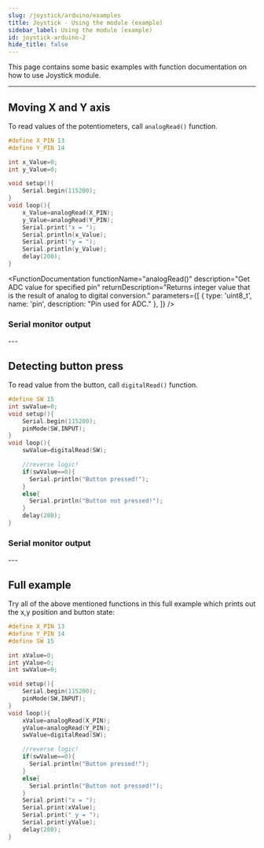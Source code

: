 ```yaml
---
slug: /joystick/arduino/examples
title: Joystick - Using the module (example)
sidebar_label: Using the module (example)
id: joystick-arduino-2
hide_title: false
---
```


This page contains some basic examples with function documentation on how to use Joystick module.

---

## Moving X and Y axis
To read values of the potentiometers, call `analogRead()` function.
```cpp
#define X_PIN 13
#define Y_PIN 14

int x_Value=0;
int y_Value=0;

void setup(){
    Serial.begin(115200);
}
void loop(){
    x_Value=analogRead(X_PIN);
    y_Value=analogRead(Y_PIN);
    Serial.print("x = ");
    Serial.println(x_Value);
    Serial.print("y = ");
    Serial.println(y_Value);
    delay(200);
}
```

<FunctionDocumentation
  functionName="analogRead()"
  description="Get ADC value for specified pin"
  returnDescription="Returns integer value that is the result of analog to digital conversion."
  parameters={[
    { type: 'uint8_t', name: 'pin', description: "Pin used for ADC." },
  ]}
/>

### Serial monitor output
<CenteredImage src="/img/joystick/joystick_serial_monitor_example1.jpg" alt="Output from Serial Monitor" caption="Output from Serial Monitor" width="400px" />
---

## Detecting button press
To read value from the button, call `digitalRead()` function.
```cpp
#define SW 15
int swValue=0;
void setup(){
    Serial.begin(115200);
    pinMode(SW,INPUT);
}
void loop(){
    swValue=digitalRead(SW);

    //reverse logic!
    if(swValue==0){
      Serial.println("Button pressed!");
    }
    else{
      Serial.println("Button not pressed!");
    }
    delay(200);
}
```
### Serial monitor output
<CenteredImage src="/img/joystick/joystick_serial_monitor_example2.jpg" alt="Output from Serial Monitor" caption="Output from Serial Monitor" width="400px" />
---

## Full example
Try all of the above mentioned functions in this full example which prints out the  x,y position and button state:

```cpp
#define X_PIN 13
#define Y_PIN 14
#define SW 15

int xValue=0;
int yValue=0;
int swValue=0;

void setup(){
    Serial.begin(115200);
    pinMode(SW,INPUT);
}
void loop(){
    xValue=analogRead(X_PIN);
    yValue=analogRead(Y_PIN);
    swValue=digitalRead(SW);

    //reverse logic!
    if(swValue==0){
      Serial.println("Button pressed!");
    }
    else{
      Serial.println("Button not pressed!");
    }
    Serial.print("x = ");
    Serial.print(xValue);
    Serial.print(" y = ");
    Serial.print(yValue);
    delay(200);
}
```